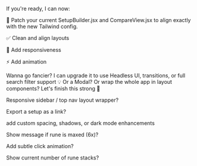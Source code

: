 If you're ready, I can now:

🔁 Patch your current SetupBuilder.jsx and CompareView.jsx to align exactly with the new Tailwind config.

✅ Clean and align layouts

🎨 Add responsiveness

⚡ Add animation



Wanna go fancier? I can upgrade it to use Headless UI, transitions, or full search filter support 💡
Or a Modal? Or wrap the whole app in layout components? Let's finish this strong 💪

Responsive sidebar / top nav layout wrapper?

Export a setup as a link?

add custom spacing, shadows, or dark mode enhancements

Show message if rune is maxed (6x)?

Add subtle click animation?

Show current number of rune stacks?
